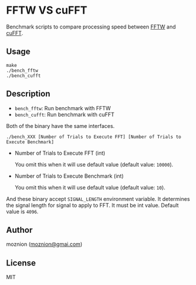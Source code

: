 FFTW VS cuFFT
==

Benchmark scripts to compare processing speed between [FFTW](http://www.fftw.org/) and [cuFFT](https://developer.nvidia.com/cuFFT).

Usage
--

```
make
./bench_fftw
./bench_cufft
```

Description
--

- `bench_fftw`: Run benchmark with FFTW
- `bench_cufft`: Run benchmark with cuFFT

Both of the binary have the same interfaces.

```
./bench_XXX [Number of Trials to Execute FFT] [Number of Trials to Execute Benchmark]
```

- Number of Trials to Execute FFT (int)

    You omit this when it will use default value (default value: `10000`).

- Number of Trials to Execute Benchmark (int)

    You omit this when it will use default value (default value: `10`).

And these binary accept `SIGNAL_LENGTH` environment variable.
It determines the signal length for signal to apply to FFT.
It must be int value. Default value is `4096`.

Author
--

moznion (<moznion@gmai.com>)

License
--

MIT

